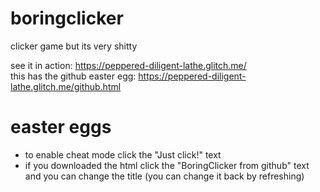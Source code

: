 # boringclicker

clicker game but its very shitty

see it in action: https://peppered-diligent-lathe.glitch.me/
<br>this has the github easter egg: https://peppered-diligent-lathe.glitch.me/github.html

# easter eggs
- to enable cheat mode click the "Just click!" text
- if you downloaded the html click the "BoringClicker from github" text and you can change the title (you can change it back by refreshing)
